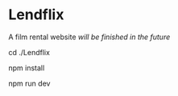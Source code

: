 # Lendflix
 
A film rental website *will be finished in the future*

cd ./Lendflix

npm install

npm run dev
